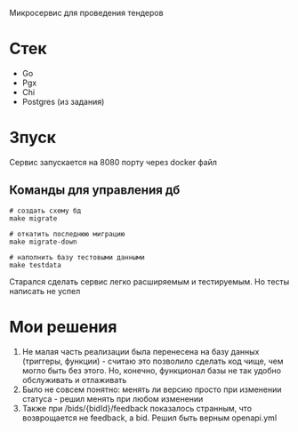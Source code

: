 Микросервис для проведения тендеров

# Стек

- Go
- Pgx
- Chi
- Postgres (из задания)

# Зпуск
Сервис запускается на 8080 порту через docker файл

## Команды для управления дб
```shell
# создать схему бд
make migrate

# откатить последнюю миграцию 
make migrate-down

# наполнить базу тестовыми данными
make testdata
```


Старался сделать сервис легко расширяемым и тестируемым. Но тесты написать не успел

# Мои решения
1) Не малая часть реализации была перенесена на базу данных (триггеры, функции) - считаю это позволило сделать код чище, чем могло быть без этого. Но, конечно, функционал базы не так удобно обслуживать и отлаживать
2) Было не совсем понятно: менять ли версию просто при изменении статуса - решил менять при любом изменении
3) Также при /bids/{bidId}/feedback показалось странным, что возврощается не feedback, а bid. Решил быть верным openapi.yml


